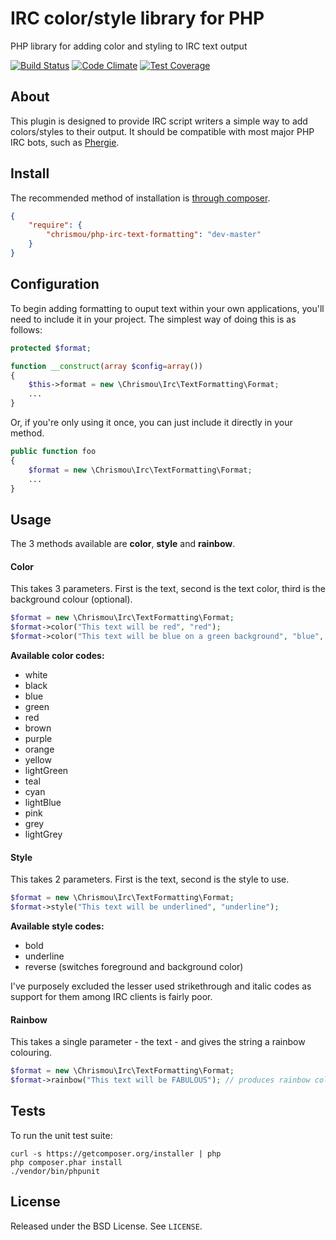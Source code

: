 # IRC color/style library for PHP

PHP library for adding color and styling to IRC text output

[![Build Status](https://travis-ci.org/chrismou/php-irc-text-formatting.svg?branch=master)](https://travis-ci.org/chrismou/php-irc-text-formatting)
[![Code Climate](https://codeclimate.com/github/chrismou/php-irc-text-formatting/badges/gpa.svg)](https://codeclimate.com/github/chrismou/php-irc-text-formatting)
[![Test Coverage](https://codeclimate.com/github/chrismou/php-irc-text-formatting/badges/coverage.svg)](https://codeclimate.com/github/chrismou/php-irc-text-formatting)

## About

This plugin is designed to provide IRC script writers a simple way to add colors/styles to their output. It should be compatible with most major PHP IRC bots, such as 
[Phergie](https://github.com/phergie/phergie-irc-bot-react).

## Install

The recommended method of installation is [through composer](http://getcomposer.org).

```JSON
{
    "require": {
        "chrismou/php-irc-text-formatting": "dev-master"
    }
}
```

## Configuration

To begin adding formatting to ouput text within your own applications, you'll need to include it in your project.  The simplest way of doing this is as follows:

```php
protected $format;

function __construct(array $config=array())
{
    $this->format = new \Chrismou\Irc\TextFormatting\Format;
    ...
}
```

Or, if you're only using it once, you can just include it directly in your method.
```php
public function foo
{
    $format = new \Chrismou\Irc\TextFormatting\Format;
    ...
}
```

## Usage

The 3 methods available are **color**, **style** and **rainbow**.

#### Color
This takes 3 parameters.  First is the text, second is the text color, third is the background colour (optional).

```php
$format = new \Chrismou\Irc\TextFormatting\Format;
$format->color("This text will be red", "red");
$format->color("This text will be blue on a green background", "blue", "green");
```

**Available color codes:**
* white
* black
* blue
* green
* red
* brown
* purple
* orange
* yellow
* lightGreen
* teal
* cyan
* lightBlue
* pink
* grey
* lightGrey


#### Style
This takes 2 parameters.  First is the text, second is the style to use.

```php
$format = new \Chrismou\Irc\TextFormatting\Format;
$format->style("This text will be underlined", "underline");
```

**Available style codes:**
* bold
* underline
* reverse (switches foreground and background color)

I've purposely excluded the lesser used strikethrough and italic codes as support for them among IRC clients is fairly poor.

#### Rainbow
This takes a single parameter - the text - and gives the string a rainbow colouring.
```php
$format = new \Chrismou\Irc\TextFormatting\Format;
$format->rainbow("This text will be FABULOUS"); // produces rainbow coloured text
```

## Tests

To run the unit test suite:

```
curl -s https://getcomposer.org/installer | php
php composer.phar install
./vendor/bin/phpunit
```

## License

Released under the BSD License. See `LICENSE`.
